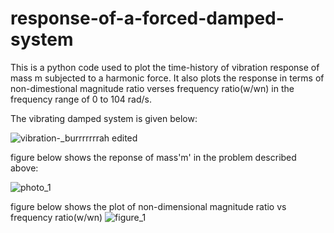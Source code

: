 # response-of-a-forced-damped-system

This is a python code used to plot the time-history of vibration response of mass m subjected to a harmonic force.
It also plots the response in terms of non-dimestional magnitude ratio verses frequency ratio(w/wn) in the frequency range of 0 to 104 rad/s.

The vibrating damped system is given below:

![vibration-_burrrrrrrah edited](https://user-images.githubusercontent.com/37806285/47054631-f0c10200-d180-11e8-9871-4d31c47b25ed.jpg)

figure below shows the reponse of mass'm' in the problem described above:

![photo_1](https://user-images.githubusercontent.com/37806285/47096371-0d9b1b00-d1fd-11e8-9e18-6bc14c9fc9f3.png)



figure below shows the plot of non-dimensional magnitude ratio vs frequency ratio(w/wn)
![figure_1](https://user-images.githubusercontent.com/37806285/47107393-38926880-d217-11e8-9929-94239a37404d.png)


